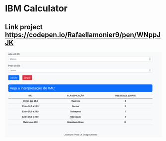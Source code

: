 # IBM Calculator

## Link project https://codepen.io/Rafaellamonier9/pen/WNppJJK

![image Project](assets/image-project.png)



